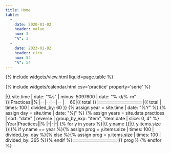 ```yaml
---
title: Home
table:
  -
    date: 2020-01-02
    header: value
    num: 3
    "%": 3
  -
    date: 2023-01-02
    header: ciro
    num: 54
    "%": 54
---
```

{% include widgets/view.html liquid=page.table %}

{% include widgets/calendar.html csv='practice' property='serie' %}

|{{ site.time | date: "%s" | minus: 5097600 | date: "%-d/%-m" }}|Practices||%
|--|--|--|--
|<span style='visibility:hidden'>00</span>60|{{ total }}|<progress max="60" value="{{ total }}"></progress>|{{ total | times: 100 | divided_by: 60 }}
{% assign year = site.time | date: "%Y" %}
{% assign day = site.time | date: "%j" %}
{% assign years = site.data.practices | sort: "date" | reverse | group_by_exp: "item", "item.date | slice: 0, 4" %}
|Year|Practices||%
|-|-|-|
{% for y in years %}|{{ y.name }}|{{ y.items.size }}|{% if y.name == year %}{% assign prog = y.items.size | times: 100 | divided_by: day %}{% else %}{% assign prog = y.items.size | times: 100 | divided_by: 365 %}{% endif %}<progress max="100" value="{{ prog }}"></progress>|{{ prog }}
{% endfor %}
